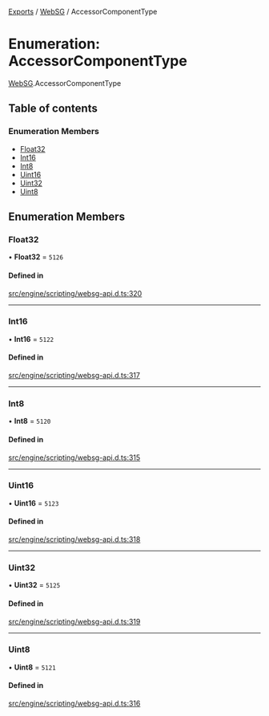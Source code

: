 [Exports](../modules.md) / [WebSG](../modules/websg) / AccessorComponentType

# Enumeration: AccessorComponentType

[WebSG](../modules/WebSG.md).AccessorComponentType

## Table of contents

### Enumeration Members

- [Float32](WebSG.AccessorComponentType.md#float32)
- [Int16](WebSG.AccessorComponentType.md#int16)
- [Int8](WebSG.AccessorComponentType.md#int8)
- [Uint16](WebSG.AccessorComponentType.md#uint16)
- [Uint32](WebSG.AccessorComponentType.md#uint32)
- [Uint8](WebSG.AccessorComponentType.md#uint8)

## Enumeration Members

### Float32

• **Float32** = `5126`

#### Defined in

[src/engine/scripting/websg-api.d.ts:320](https://github.com/matrix-org/thirdroom/blob/1005fb3d/src/engine/scripting/websg-api.d.ts#L320)

---

### Int16

• **Int16** = `5122`

#### Defined in

[src/engine/scripting/websg-api.d.ts:317](https://github.com/matrix-org/thirdroom/blob/1005fb3d/src/engine/scripting/websg-api.d.ts#L317)

---

### Int8

• **Int8** = `5120`

#### Defined in

[src/engine/scripting/websg-api.d.ts:315](https://github.com/matrix-org/thirdroom/blob/1005fb3d/src/engine/scripting/websg-api.d.ts#L315)

---

### Uint16

• **Uint16** = `5123`

#### Defined in

[src/engine/scripting/websg-api.d.ts:318](https://github.com/matrix-org/thirdroom/blob/1005fb3d/src/engine/scripting/websg-api.d.ts#L318)

---

### Uint32

• **Uint32** = `5125`

#### Defined in

[src/engine/scripting/websg-api.d.ts:319](https://github.com/matrix-org/thirdroom/blob/1005fb3d/src/engine/scripting/websg-api.d.ts#L319)

---

### Uint8

• **Uint8** = `5121`

#### Defined in

[src/engine/scripting/websg-api.d.ts:316](https://github.com/matrix-org/thirdroom/blob/1005fb3d/src/engine/scripting/websg-api.d.ts#L316)
